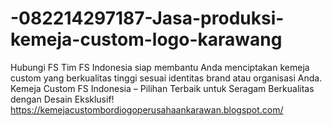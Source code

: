 # -082214297187-Jasa-produksi-kemeja-custom-logo-karawang
Hubungi FS  Tim FS Indonesia siap membantu Anda menciptakan kemeja custom yang berkualitas tinggi sesuai identitas brand atau organisasi Anda.  Kemeja Custom FS Indonesia – Pilihan Terbaik untuk Seragam Berkualitas dengan Desain Eksklusif!  https://kemejacustombordiogoperusahaankarawan.blogspot.com/
